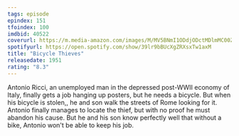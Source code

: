 ```yaml
---
tags: episode
epindex: 151
tfoindex: 100
imdbid: 40522
coverurl: https://m.media-amazon.com/images/M/MV5BNmI1ODdjODctMDlmMC00ZWViLWI5MzYtYzRhNDdjYmM3MzFjXkEyXkFqcGdeQXVyMTMxODk2OTU@._V1_SY300_CR1,0,202,300_.jpg
spotifyurl: https://open.spotify.com/show/39lr9bBUcXgZRXsxTw1axM
title: "Bicycle Thieves"
releasedate: 1951
rating: "8.3"
---
```


Antonio Ricci, an unemployed man in the depressed post-WWII economy of Italy, finally gets a job hanging up posters, but he needs a bicycle. But when his bicycle is stolen,, he and son walk the streets of Rome looking for it. Antonio finally manages to locate the thief, but with no proof he must abandon his cause. But he and his son know perfectly well that without a bike, Antonio won't be able to keep his job.
